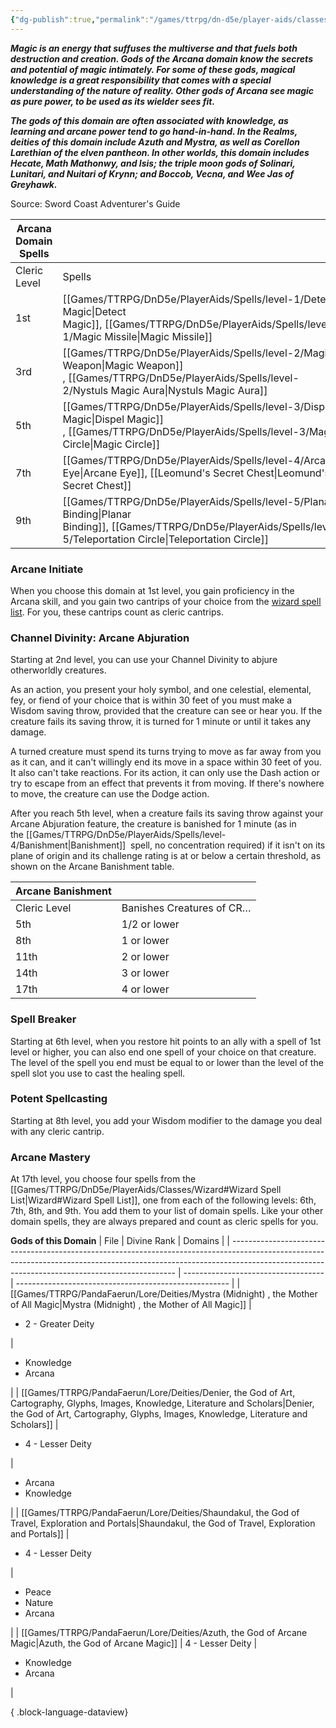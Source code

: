 ```yaml
---
{"dg-publish":true,"permalink":"/games/ttrpg/dn-d5e/player-aids/classes/class-specialisations/cleric-arcana-domain/","tags":["Sub-Class","TTRPG/DND/5e"],"noteIcon":""}
---
```



**_Magic is an energy that suffuses the multiverse and that fuels both destruction and creation. Gods of the Arcana domain know the secrets and potential of magic intimately. For some of these gods, magical knowledge is a great responsibility that comes with a special understanding of the nature of reality. Other gods of Arcana see magic as pure power, to be used as its wielder sees fit._**

**_The gods of this domain are often associated with knowledge, as learning and arcane power tend to go hand-in-hand. In the Realms, deities of this domain include Azuth and Mystra, as well as Corellon Larethian of the elven pantheon. In other worlds, this domain includes Hecate, Math Mathonwy, and Isis; the triple moon gods of Solinari, Lunitari, and Nuitari of Krynn; and Boccob, Vecna, and Wee Jas of Greyhawk._**

Source: Sword Coast Adventurer's Guide

|Arcana Domain Spells|   |
|---|---|
|Cleric Level|Spells|
|1st|[[Games/TTRPG/DnD5e/PlayerAids/Spells/level-1/Detect Magic\|Detect Magic]], [[Games/TTRPG/DnD5e/PlayerAids/Spells/level-1/Magic Missile\|Magic Missile]]|
|3rd|[[Games/TTRPG/DnD5e/PlayerAids/Spells/level-2/Magic Weapon\|Magic Weapon]] , [[Games/TTRPG/DnD5e/PlayerAids/Spells/level-2/Nystuls Magic Aura\|Nystuls Magic Aura]] |
|5th|[[Games/TTRPG/DnD5e/PlayerAids/Spells/level-3/Dispel Magic\|Dispel Magic]] , [[Games/TTRPG/DnD5e/PlayerAids/Spells/level-3/Magic Circle\|Magic Circle]] |
|7th|[[Games/TTRPG/DnD5e/PlayerAids/Spells/level-4/Arcane Eye\|Arcane Eye]], [[Leomund's Secret Chest\|Leomund's Secret Chest]] |
|9th|[[Games/TTRPG/DnD5e/PlayerAids/Spells/level-5/Planar Binding\|Planar Binding]], [[Games/TTRPG/DnD5e/PlayerAids/Spells/level-5/Teleportation Circle\|Teleportation Circle]]|

### Arcane Initiate

When you choose this domain at 1st level, you gain proficiency in the Arcana skill, and you gain two cantrips of your choice from the [wizard spell list](http://dnd5e.wikidot.com/spells:wizard). For you, these cantrips count as cleric cantrips.

### Channel Divinity: Arcane Abjuration

Starting at 2nd level, you can use your Channel Divinity to abjure otherworldly creatures.

As an action, you present your holy symbol, and one celestial, elemental, fey, or fiend of your choice that is within 30 feet of you must make a Wisdom saving throw, provided that the creature can see or hear you. If the creature fails its saving throw, it is turned for 1 minute or until it takes any damage.

A turned creature must spend its turns trying to move as far away from you as it can, and it can't willingly end its move in a space within 30 feet of you. It also can't take reactions. For its action, it can only use the Dash action or try to escape from an effect that prevents it from moving. If there's nowhere to move, the creature can use the Dodge action.

After you reach 5th level, when a creature fails its saving throw against your Arcane Abjuration feature, the creature is banished for 1 minute (as in the [[Games/TTRPG/DnD5e/PlayerAids/Spells/level-4/Banishment\|Banishment]]  spell, no concentration required) if it isn't on its plane of origin and its challenge rating is at or below a certain threshold, as shown on the Arcane Banishment table.

|Arcane Banishment|   |
|---|---|
|Cleric Level|Banishes Creatures of CR…|
|5th|1/2 or lower|
|8th|1 or lower|
|11th|2 or lower|
|14th|3 or lower|
|17th|4 or lower|

### Spell Breaker

Starting at 6th level, when you restore hit points to an ally with a spell of 1st level or higher, you can also end one spell of your choice on that creature. The level of the spell you end must be equal to or lower than the level of the spell slot you use to cast the healing spell.

### Potent Spellcasting

Starting at 8th level, you add your Wisdom modifier to the damage you deal with any cleric cantrip.

### Arcane Mastery

At 17th level, you choose four spells from the [[Games/TTRPG/DnD5e/PlayerAids/Classes/Wizard#Wizard Spell List\|Wizard#Wizard Spell List]], one from each of the following levels: 6th, 7th, 8th, and 9th. You add them to your list of domain spells. Like your other domain spells, they are always prepared and count as cleric spells for you.

**Gods of this Domain**
| File                                                                                                                                                                                                                         | Divine Rank                         | Domains                                               |
| ---------------------------------------------------------------------------------------------------------------------------------------------------------------------------------------------------------------------------- | ----------------------------------- | ----------------------------------------------------- |
| [[Games/TTRPG/PandaFaerun/Lore/Deities/Mystra (Midnight) , the Mother of All Magic\|Mystra (Midnight) , the Mother of All Magic]]                                                                                         | <ul><li>2 - Greater Deity</li></ul> | <ul><li>Knowledge</li><li>Arcana</li></ul>            |
| [[Games/TTRPG/PandaFaerun/Lore/Deities/Denier, the God of Art, Cartography, Glyphs, Images, Knowledge, Literature and Scholars\|Denier, the God of Art, Cartography, Glyphs, Images, Knowledge, Literature and Scholars]] | <ul><li>4 - Lesser Deity</li></ul>  | <ul><li>Arcana</li><li>Knowledge</li></ul>            |
| [[Games/TTRPG/PandaFaerun/Lore/Deities/Shaundakul, the God of Travel, Exploration and Portals\|Shaundakul, the God of Travel, Exploration and Portals]]                                                                   | <ul><li>4 - Lesser Deity</li></ul>  | <ul><li>Peace</li><li>Nature</li><li>Arcana</li></ul> |
| [[Games/TTRPG/PandaFaerun/Lore/Deities/Azuth, the God of Arcane Magic\|Azuth, the God of Arcane Magic]]                                                                                                                   | 4 - Lesser Deity                    | <ul><li>Knowledge</li><li>Arcana</li></ul>            |

{ .block-language-dataview}